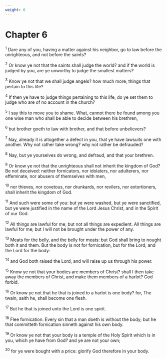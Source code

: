 ```yaml
---
weight: 6
---
```


# Chapter 6

<sup>1</sup> Dare any of you, having a matter against his neighbor, go to law before the unrighteous, and not before the saints? 

<sup>2</sup> Or know ye not that the saints shall judge the world? and if the world is judged by you, are ye unworthy to judge the smallest matters? 

<sup>3</sup> Know ye not that we shall judge angels? how much more, things that pertain to this life? 

<sup>4</sup> If then ye have to judge things pertaining to this life, do ye set them to judge who are of no account in the church? 

<sup>5</sup> I say this to move you to shame. What, cannot there be found among you one wise man who shall be able to decide between his brethren, 

<sup>6</sup> but brother goeth to law with brother, and that before unbelievers? 

<sup>7</sup> Nay, already it is altogether a defect in you, that ye have lawsuits one with another. Why not rather take wrong? why not rather be defrauded? 

<sup>8</sup> Nay, but ye yourselves do wrong, and defraud, and that your brethren. 

<sup>9</sup> Or know ye not that the unrighteous shall not inherit the kingdom of God? Be not deceived: neither fornicators, nor idolaters, nor adulterers, nor effeminate, nor abusers of themselves with men, 

<sup>10</sup> nor thieves, nor covetous, nor drunkards, nor revilers, nor extortioners, shall inherit the kingdom of God. 

<sup>11</sup> And such were some of you: but ye were washed, but ye were sanctified, but ye were justified in the name of the Lord Jesus Christ, and in the Spirit of our God. 

<sup>12</sup> All things are lawful for me; but not all things are expedient. All things are lawful for me; but I will not be brought under the power of any. 

<sup>13</sup> Meats for the belly, and the belly for meats: but God shall bring to nought both it and them. But the body is not for fornication, but for the Lord; and the Lord for the body: 

<sup>14</sup> and God both raised the Lord, and will raise up us through his power. 

<sup>15</sup> Know ye not that your bodies are members of Christ? shall I then take away the members of Christ, and make them members of a harlot? God forbid. 

<sup>16</sup> Or know ye not that he that is joined to a harlot is one body? for, The twain, saith he, shall become one flesh. 

<sup>17</sup> But he that is joined unto the Lord is one spirit. 

<sup>18</sup> Flee fornication. Every sin that a man doeth is without the body; but he that committeth fornication sinneth against his own body. 

<sup>19</sup> Or know ye not that your body is a temple of the Holy Spirit which is in you, which ye have from God? and ye are not your own; 

<sup>20</sup> for ye were bought with a price: glorify God therefore in your body. 


